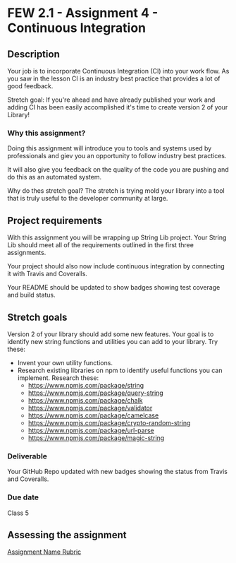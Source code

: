 # FEW 2.1 - Assignment 4 - Continuous Integration

## Description 

Your job is to incorporate Continuous Integration (CI) into your work flow. As you saw in the lesson CI is an industry best practice that provides a lot of good feedback. 

Stretch goal: If you're ahead and have already published your work and adding CI has been easily accomplished it's time to create version 2 of your Library! 

### Why this assignment?

Doing this assignment will introduce you to tools and systems used by professionals and giev you an opportunity to follow industry best practices. 

It will also give you feedback on the quality of the code you are pushing and do this as an automated system. 

Why do thes stretch goal? The stretch is trying mold your library into a tool that is truly useful to the developer community at large. 

## Project requirements

With this assignment you will be wrapping up String Lib project. Your String Lib should meet all of the requirements outlined in the first three assignments. 

Your project should also now include continuous integration by connecting it with Travis and Coveralls. 

Your README should be updated to show badges showing test coverage and build status. 

## Stretch goals 

Version 2 of your library should add some new features. Your goal is to identify new string functions and utilities you can add to your library. Try these:

- Invent your own utility functions. 
- Research existing libraries on npm to identify useful functions you can implement. Research these: 
  - https://www.npmjs.com/package/string
  - https://www.npmjs.com/package/query-string
  - https://www.npmjs.com/package/chalk
  - https://www.npmjs.com/package/validator
  - https://www.npmjs.com/package/camelcase
  - https://www.npmjs.com/package/crypto-random-string
  - https://www.npmjs.com/package/url-parse
  - https://www.npmjs.com/package/magic-string

### Deliverable

Your GitHub Repo updated with new badges showing the status from Travis and Coveralls.  

### Due date

Class 5

## Assessing the assignment

[Assignment Name Rubric](./assignment-4-string-lib-ci-rubric.md)




